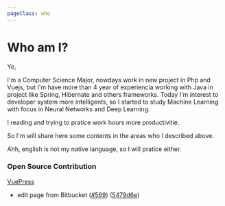 ```yaml
---
pageClass: who
---
```


# Who am I?

Yo,

I'm a Computer Science Major, nowdays work in new project in Php and Vuejs, but I'm have more than 4 year of experiencia working with Java in project like Spring, Hibernate and others frameworks. Today I'm interest to developer system more intelligents, so I started to study Machine Learning with focus in Neural Networks and Deep Learning.

I reading and trying to pratice work hours more productivitie.

So I'm will share here some contents in the areas who I described above.

Ahh, english is not my native language, so I will pratice either.

### Open Source Contribution

[VuePress](https://github.com/vuejs/vuepress)

- edit page from Bitbucket ([#569](https://github.com/vuejs/vuepress/issues/569)) ([5479d6e](https://github.com/vuejs/vuepress/commit/5479d6e))